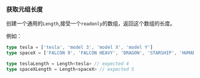 ### 获取元组长度

创建一个通用的`Length`,接受一个`readonly`的数组，返回这个数组的长度。

例如：
```ts
type tesla = ['tesla', 'model 3', 'model X', 'model Y']
type spaceX = ['FALCON 9', 'FALCON HEAVY', 'DRAGON', 'STARSHIP', 'HUMAN SPACEFLIGHT']

type teslaLength = Length<tesla> // expected 4
type spaceXLength = Length<spaceX> // expected 5
```
